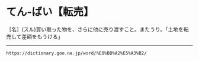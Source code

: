 # てん‐ばい【転売】

［名］(スル)買い取った物を、さらに他に売り渡すこと。またうり。「土地を転売して差額をもうける」

---
`https://dictionary.goo.ne.jp/word/%E8%BB%A2%E5%A3%B2/`